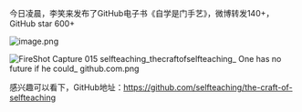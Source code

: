 今日凌晨，李笑来发布了GitHub电子书《自学是门手艺》，微博转发140+，GitHub star 600+

![image.png](0)


![FireShot Capture 015  selfteaching_thecraftofselfteaching_ One has no future if he could_  github.com.png](1)

感兴趣可以看下，GitHub地址：https://github.com/selfteaching/the-craft-of-selfteaching